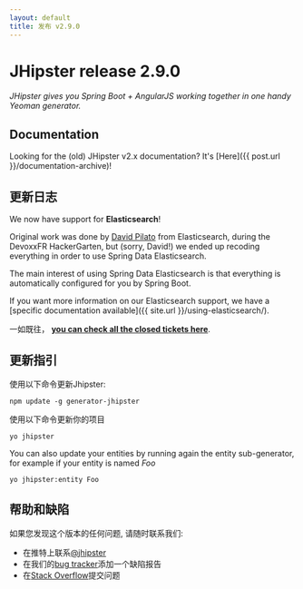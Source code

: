 ```yaml
---
layout: default
title: 发布 v2.9.0
---
```


JHipster release 2.9.0
==================

*JHipster gives you Spring Boot + AngularJS working together in one handy Yeoman generator.*

Documentation
----------

Looking for the (old) JHipster v2.x documentation? It's [Here]({{ post.url }}/documentation-archive)!

更新日志
----------

We now have support for __Elasticsearch__!

Original work was done by [David Pilato](https://twitter.com/dadoonet) from Elasticsearch, during the DevoxxFR HackerGarten, but (sorry, David!) we ended up recoding everything in order to use Spring Data Elasticsearch.

The main interest of using Spring Data Elasticsearch is that everything is automatically configured for you by Spring Boot.

If you want more information on our Elasticsearch support, we have a [specific documentation available]({{ site.url }}/using-elasticsearch/).

一如既往， __[you can check all the closed tickets here](https://github.com/jhipster/generator-jhipster/issues?q=milestone%3A2.9.0+is%3Aclosed)__.

更新指引
------------

使用以下命令更新Jhipster:

```
npm update -g generator-jhipster
```

使用以下命令更新你的项目

```
yo jhipster
```

You can also update your entities by running again the entity sub-generator, for example if your entity is named _Foo_

```
yo jhipster:entity Foo
```

帮助和缺陷
--------------

如果您发现这个版本的任何问题, 请随时联系我们:

- 在推特上联系[@jhipster](https://twitter.com/jhipster)
- 在我们的[bug tracker](https://github.com/jhipster/generator-jhipster/issues?state=open)添加一个缺陷报告
- 在[Stack Overflow](http://stackoverflow.com/tags/jhipster/info)提交问题
